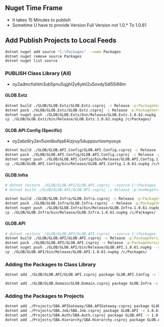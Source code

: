 ## Nuget Time Frame
- It takes 15 Minutes to publish
- Sometime U have to provide Version Full Version not 1.0.* To 1.0.61
## Add Publish Projects to Local Feeds
```bash
dotnet nuget add source "C:\Packages" --name Packages 
dotnet nuget remove source Packages
dotnet nuget list source

```

### PUBLISH Class Library (All)
- oy2admcfuhtm3ub5pnu5qghl2y6ykti2u5ovdy5dl55i66m

#### GLOB.Extz
```bash
dotnet build ./GLOB/GLOB.Extz/GLOB.Extz.csproj -c Release -p:PackageVersion=1.0.62
dotnet pack ./GLOB/GLOB.Extz/GLOB.Extz.csproj -c Release -p:PackageVersion=1.0.62
dotnet nuget push ./GLOB/GLOB.Extz/bin/Release/GLOB.Extz.1.0.62.nupkg --api-key oy2admcfuhtm3ub5pnu5qghl2y6ykti2u5ovdy5dl55i66m --source https://api.nuget.org/v3/index.json
cp ./GLOB/GLOB.Extz/bin/Release/GLOB.Extz.1.0.62.nupkg /c/Packages/
```

#### GLOB.API.Config (Specific)
- oy2abz6ry2ev5umiibufqs64izjruy5duppzurlosmyoxye
```bash
dotnet build ./GLOB/GLOB.API.Config/GLOB.API.Config.csproj -c Release -p:PackageVersion=1.0.61 -p:UseNuget=true
dotnet pack ./GLOB/GLOB.API.Config/GLOB.API.Config.csproj -c Release -p:PackageVersion=1.0.61 -p:UseNuget=true
dotnet nuget push ./GLOB/GLOB.API.Config/bin/Release/GLOB.API.Config.1.0.61.nupkg --api-key oy2admcfuhtm3ub5pnu5qghl2y6ykti2u5ovdy5dl55i66m --source https://api.nuget.org/v3/index.json
cp ./GLOB/GLOB.API.Config/bin/Release/GLOB.API.Config.1.0.61.nupkg /c/Packages/

```
#### GLOB.Infra
```bash
# dotnet restore ./GLOB/GLOB.API/GLOB.API.csproj --source C:\Packages
# dotnet build ./GLOB/GLOB.API/GLOB.API.csproj -c Release -p:UseNuget=false

dotnet build ./GLOB/GLOB.Infra/GLOB.Infra.csproj -c Release -p:PackageVersion=1.0.61 -p:UseNuget=true
dotnet pack ./GLOB/GLOB.Infra/GLOB.Infra.csproj -c Release -p:PackageVersion=1.0.61 -p:UseNuget=true
dotnet nuget push ./GLOB/GLOB.Infra/bin/Release/GLOB.Infra.1.0.61.nupkg --api-key oy2admcfuhtm3ub5pnu5qghl2y6ykti2u5ovdy5dl55i66m --source https://api.nuget.org/v3/index.json
cp ./GLOB/GLOB.Infra/bin/Release/GLOB.Infra.1.0.61.nupkg /c/Packages/

```
#### GLOB.API
```bash
# dotnet restore ./GLOB/GLOB.API/GLOB.API.csproj --source C:\Packages
dotnet build ./GLOB/GLOB.API/GLOB.API.csproj -c Release -p:PackageVersion=1.0.61 -p:UseNuget=true
dotnet pack ./GLOB/GLOB.API/GLOB.API.csproj -c Release -p:PackageVersion=1.0.61 -p:UseNuget=true
dotnet nuget push ./GLOB/GLOB.API/bin/Release/GLOB.API.1.0.61.nupkg --api-key oy2admcfuhtm3ub5pnu5qghl2y6ykti2u5ovdy5dl55i66m --source https://api.nuget.org/v3/index.json
cp ./GLOB/GLOB.API/bin/Release/GLOB.API.1.0.61.nupkg /c/Packages/

```
### Adding the Packages to Class Library
```bash
dotnet add ./GLOB/GLOB.API/GLOB.API.csproj package GLOB.API.Config -v 1.0.61

dotnet add ./GLOB/GLOB.Domain/GLOB.Domain.csproj package GLOB.Infra -v 1.0.61
```


### Adding the Packages to Projects
```bash
dotnet add ./Projects/SBA.APIGateway/SBA.APIGateway.csproj package GLOB.API.Config -v 1.0.61
dotnet add ./Projects/SBA.Job/SBA.Job.csproj package GLOB.API -v 1.0.61
dotnet add ./Projects/SBA.Auth/SBA.Auth.csproj package GLOB.API -v 1.0.61
dotnet add ./Projects/SBA.Hierarchy/SBA.Hierarchy.csproj package GLOB.API -v 1.0.61
```